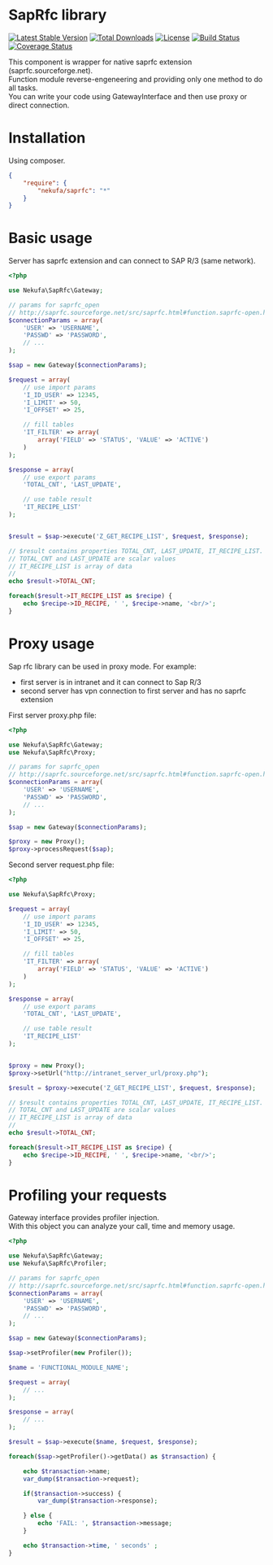 # SapRfc library
[![Latest Stable Version](https://poser.pugx.org/nekufa/saprfc/v/stable.png)](https://packagist.org/packages/nekufa/saprfc)
[![Total Downloads](https://poser.pugx.org/nekufa/saprfc/downloads.png)](https://packagist.org/packages/nekufa/saprfc)
[![License](https://poser.pugx.org/nekufa/saprfc/license.png)](https://packagist.org/packages/nekufa/saprfc)
[![Build Status](https://travis-ci.org/nekufa/saprfc.svg)](https://travis-ci.org/nekufa/saprfc)
[![Coverage Status](https://coveralls.io/repos/nekufa/saprfc/badge.png)](https://coveralls.io/r/nekufa/saprfc)


This component is wrapper for native saprfc extension (saprfc.sourceforge.net).  
Function module reverse-engeneering and providing only one method to do all tasks.  
You can write your code using GatewayInterface and then use proxy or direct connection.

# Installation

Using composer.

```json
{
    "require": {
        "nekufa/saprfc": "*"    
    }
}
```


# Basic usage

Server has saprfc extension and can connect to SAP R/3 (same network).

```php
<?php

use Nekufa\SapRfc\Gateway;

// params for saprfc_open
// http://saprfc.sourceforge.net/src/saprfc.html#function.saprfc-open.html
$connectionParams = array(
    'USER' => 'USERNAME',
    'PASSWD' => 'PASSWORD',
    // ...
);

$sap = new Gateway($connectionParams);

$request = array(
    // use import params
    'I_ID_USER' => 12345,
    'I_LIMIT' => 50,
    'I_OFFSET' => 25,

    // fill tables
    'IT_FILTER' => array(
        array('FIELD' => 'STATUS', 'VALUE' => 'ACTIVE')
    )
);

$response = array(
    // use export params
    'TOTAL_CNT', 'LAST_UPDATE', 

    // use table result
    'IT_RECIPE_LIST'
);


$result = $sap->execute('Z_GET_RECIPE_LIST', $request, $response);

// $result contains properties TOTAL_CNT, LAST_UPDATE, IT_RECIPE_LIST.
// TOTAL_CNT and LAST_UPDATE are scalar values
// IT_RECIPE_LIST is array of data
// 
echo $result->TOTAL_CNT; 

foreach($result->IT_RECIPE_LIST as $recipe) {
    echo $recipe->ID_RECIPE, ' ', $recipe->name, '<br/>';
}

```

# Proxy usage

Sap rfc library can be used in proxy mode.
For example:
- first server is in intranet and it can connect to Sap R/3
- second server has vpn connection to first server and has no saprfc extension

First server proxy.php file:
```php
<?php

use Nekufa\SapRfc\Gateway;
use Nekufa\SapRfc\Proxy;

// params for saprfc_open
// http://saprfc.sourceforge.net/src/saprfc.html#function.saprfc-open.html
$connectionParams = array(
    'USER' => 'USERNAME',
    'PASSWD' => 'PASSWORD',
    // ...
);

$sap = new Gateway($connectionParams);

$proxy = new Proxy();
$proxy->processRequest($sap);

```

Second server request.php file:

```php
<?php

use Nekufa\SapRfc\Proxy;

$request = array(
    // use import params
    'I_ID_USER' => 12345,
    'I_LIMIT' => 50,
    'I_OFFSET' => 25,

    // fill tables
    'IT_FILTER' => array(
        array('FIELD' => 'STATUS', 'VALUE' => 'ACTIVE')
    )
);

$response = array(
    // use export params
    'TOTAL_CNT', 'LAST_UPDATE', 

    // use table result
    'IT_RECIPE_LIST'
);


$proxy = new Proxy();
$proxy->setUrl("http://intranet_server_url/proxy.php");

$result = $proxy->execute('Z_GET_RECIPE_LIST', $request, $response);

// $result contains properties TOTAL_CNT, LAST_UPDATE, IT_RECIPE_LIST.
// TOTAL_CNT and LAST_UPDATE are scalar values
// IT_RECIPE_LIST is array of data
// 
echo $result->TOTAL_CNT; 

foreach($result->IT_RECIPE_LIST as $recipe) {
    echo $recipe->ID_RECIPE, ' ', $recipe->name, '<br/>';
}
```

# Profiling your requests

Gateway interface provides profiler injection.  
With this object you can analyze your call, time and memory usage.  

```php
<?php

use Nekufa\SapRfc\Gateway;
use Nekufa\SapRfc\Profiler;

// params for saprfc_open
// http://saprfc.sourceforge.net/src/saprfc.html#function.saprfc-open.html
$connectionParams = array(
    'USER' => 'USERNAME',
    'PASSWD' => 'PASSWORD',
    // ...
);

$sap = new Gateway($connectionParams);

$sap->setProfiler(new Profiler());

$name = 'FUNCTIONAL_MODULE_NAME';

$request = array(
    // ...
);

$response = array(
    // ...
);

$result = $sap->execute($name, $request, $response);

foreach($sap->getProfiler()->getData() as $transaction) {

    echo $transaction->name;
    var_dump($transaction->request);

    if($transaction->success) {
        var_dump($transaction->response);

    } else {
        echo 'FAIL: ', $transaction->message;
    }

    echo $transaction->time, ' seconds' ;
}

```